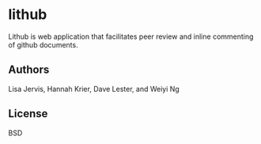 lithub
=======
Lithub is web application that facilitates peer review and inline commenting of github documents.

## Authors
Lisa Jervis, Hannah Krier, Dave Lester, and Weiyi Ng

## License
BSD
